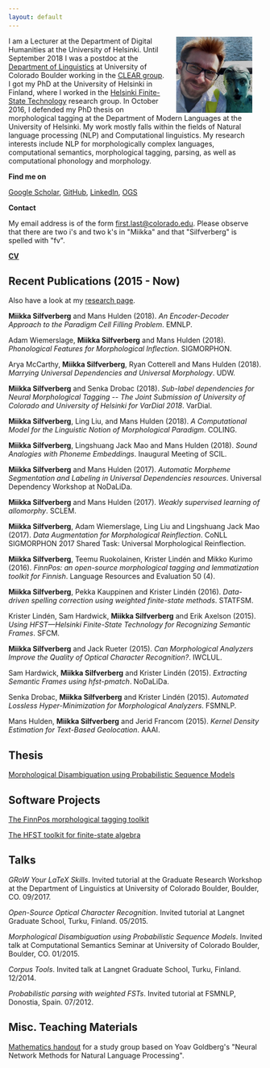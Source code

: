 ```yaml
---
layout: default
---
```


<img src="assets/me.jpg" alt="Photo" hspace="20" width="30%" align="right"/> I am a Lecturer at the Department of Digital Humanities at the University of Helsinki. Until September 2018 I was a postdoc at the [Department of Linguistics](https://www.colorado.edu/linguistics/) at University of Colorado Boulder working in the [CLEAR group](https://www.colorado.edu/lab/clear/). I got my PhD at the University of Helsinki in Finland, where I worked in the [Helsinki Finite-State Technology](http://hfst.github.io/) research group. In October 2016, I defended my PhD thesis on morphological tagging at the Department of Modern Languages at the University of Helsinki. My work mostly falls within the fields of Natural language processing (NLP) and Computational linguistics. My research interests include NLP for morphologically complex languages, computational semantics, morphological tagging, parsing, as well as computational phonology and morphology. 

**Find me on**

[Google Scholar](https://scholar.google.com/citations?user=0ey1PKYAAAAJ&hl=en), [GitHub](https://github.com/mpsilfve), [LinkedIn](https://fi.linkedin.com/in/miikka-silfverberg-78146019), [OGS](https://online-go.com/player/131477/)

**Contact**

My email address is of the form first.last@colorado.edu. Please
observe that there are two i's and two k's in "Miikka" and that
"Silfverberg" is spelled with "fv".

[**CV**](https://www.overleaf.com/read/mmqcvwqpvtqw)

## Recent Publications (2015 - Now)

Also have a look at my [research page](research.html).

**Miikka Silfverberg** and Mans Hulden (2018). _An Encoder-Decoder Approach to the Paradigm Cell Filling Problem_. EMNLP.

Adam Wiemerslage, **Miikka Silfverberg** and Mans Hulden (2018). _Phonological Features for Morphological Inflection_. SIGMORPHON.

Arya McCarthy, **Miikka Silfverberg**, Ryan Cotterell and Mans Hulden (2018). _Marrying Universal Dependencies and Universal Morphology_. UDW.
 
**Miikka Silfverberg** and Senka Drobac (2018). _Sub-label dependencies for Neural Morphological Tagging -- The Joint Submission of University of Colorado and University of Helsinki for VarDial 2018_. VarDial.

**Miikka Silfverberg**, Ling Liu, and Mans Hulden (2018). _A Computational Model for the Linguistic Notion of Morphological Paradigm_. COLING.

**Miikka Silfverberg**, Lingshuang Jack Mao and Mans Hulden (2018). _Sound Analogies with Phoneme Embeddings_. Inaugural Meeting of SCIL.

**Miikka Silfverberg** and Mans Hulden (2017). _Automatic Morpheme Segmentation and Labeling in Universal Dependencies resources_. Universal Dependency Workshop at NoDaLiDa.

**Miikka Silfverberg** and Mans Hulden (2017). _Weakly supervised learning of allomorphy_. SCLEM.

**Miikka Silfverberg**, Adam Wiemerslage, Ling Liu and Lingshuang Jack Mao (2017). _Data Augmentation for Morphological Reinflection_. CoNLL SIGMORPHON 2017 Shared Task: Universal Morphological Reinflection.

**Miikka Silfverberg**, Teemu Ruokolainen, Krister Lindén and Mikko Kurimo (2016). _FinnPos: an open-source morphological tagging and lemmatization toolkit for Finnish_. Language Resources and Evaluation 50 (4).

**Miikka Silfverberg**, Pekka Kauppinen and Krister Lindén (2016). _Data-driven spelling correction using weighted finite-state methods_. STATFSM.

Krister Lindén, Sam Hardwick, **Miikka Silfverberg** and Erik Axelson (2015). _Using HFST—Helsinki Finite-State Technology for Recognizing Semantic Frames_. SFCM.

**Miikka Silfverberg** and Jack Rueter (2015). _Can Morphological Analyzers Improve the Quality of Optical Character Recognition?_. IWCLUL.

Sam Hardwick, **Miikka Silfverberg** and Krister Lindén (2015). _Extracting Semantic Frames using hfst-pmatch_. NoDaLiDa.

Senka Drobac, **Miikka Silfverberg** and Krister Lindén (2015). _Automated Lossless Hyper-Minimization for Morphological Analyzers_. FSMNLP.

Mans Hulden, **Miikka Silfverberg** and Jerid Francom (2015). _Kernel Density Estimation for Text-Based Geolocation_. AAAI.

## Thesis 

[Morphological Disambiguation using
Probabilistic Sequence Models](https://helda.helsinki.fi/bitstream/handle/10138/167029/morpholo.pdf?sequence=1)

## Software Projects

[The FinnPos morphological tagging toolkit](https://github.com/mpsilfve/finnpos)

[The HFST toolkit for finite-state algebra](http://hfst.github.io/)

## Talks

_GRoW Your LaTeX Skills_. Invited tutorial at the Graduate Research
Workshop at the Department of Linguistics at University of Colorado
Boulder, Boulder, CO. 09/2017.

_Open-Source Optical Character Recognition_. Invited tutorial at
Langnet Graduate School, Turku, Finland. 05/2015.

_Morphological Disambiguation using Probabilistic Sequence
Models_. Invited talk at Computational Semantics Seminar at University
of Colorado Boulder, Boulder, CO. 01/2015.

_Corpus Tools_. Invited talk at Langnet Graduate School, Turku,
Finland. 12/2014.

_Probabilistic parsing with weighted FSTs_. Invited tutorial at
FSMNLP, Donostia, Spain. 07/2012.


## Misc. Teaching Materials

[Mathematics handout](https://www.overleaf.com/read/vptxdcbwqnjz) for a study group based on Yoav Goldberg's "Neural Network Methods for Natural Language Processing".
